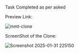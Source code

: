 Task Completed as per asked

Preview Link:

![mmt-clone](https://7sg56.github.io/mmt-clone/)

ScreenShot of the Clone: 

![Screenshot 2025-01-31 225150](https://github.com/user-attachments/assets/b36ce106-ee24-4f2b-84c5-4ac4af36a747)
